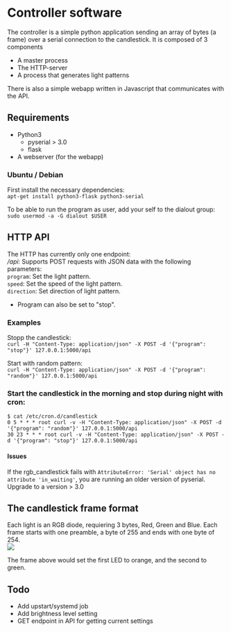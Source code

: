 # Controller software
The controller is a simple python application sending an array of bytes (a frame) over a serial connection to the candlestick.
It is composed of 3 components
* A master process
* The HTTP-server
* A process that generates light patterns

There is also a simple webapp written in Javascript that communicates with the API.

## Requirements

* Python3
  * pyserial > 3.0
  * flask
* A webserver (for the webapp)

### Ubuntu / Debian
First install the necessary dependencies:  
`apt-get install python3-flask python3-serial`

To be able to run the program as user, add your self to the dialout group:  
`sudo usermod -a -G dialout $USER`

## HTTP API
The HTTP has currently only one endpoint:  
*/api:* Supports POST requests with JSON data with the following parameters:  
`program`: Set the light pattern.  
`speed`: Set the speed of the light pattern.  
`direction`: Set direction of light pattern.  
* Program can also be set to "stop".  

### Examples
Stopp the candlestick:  
`curl -H "Content-Type: application/json" -X POST -d '{"program": "stop"}' 127.0.0.1:5000/api`

Start with random pattern:  
`curl -H "Content-Type: application/json" -X POST -d '{"program": "random"}' 127.0.0.1:5000/api`

### Start the candlestick in the morning and stop during night with cron:
```
$ cat /etc/cron.d/candlestick
0 5 * * * root curl -v -H "Content-Type: application/json" -X POST -d '{"program": "random"}' 127.0.0.1:5000/api
30 23 * * * root curl -v -H "Content-Type: application/json" -X POST -d '{"program": "stop"}' 127.0.0.1:5000/api
```


#### Issues
If the rgb_candlestick fails with `AttributeError: 'Serial' object has no attribute 'in_waiting'`, you are running an older version of pyserial. Upgrade to a version > 3.0

## The candlestick frame format
Each light is an RGB diode, requiering 3 bytes, Red, Green and Blue.
Each frame starts with one preamble, a byte of 255 and ends with one byte of 254.  
<img src="https://docs.google.com/drawings/d/1aIw0J8FX-caLTSyFx5ciofKwaJQVx-R4x_U5gbiJGIU/pub?w=1088&amp;h=238">

The frame above would set the first LED to orange, and the second to green.

## Todo
* Add upstart/systemd job
* Add brightness level setting
* GET endpoint in API for getting current settings
